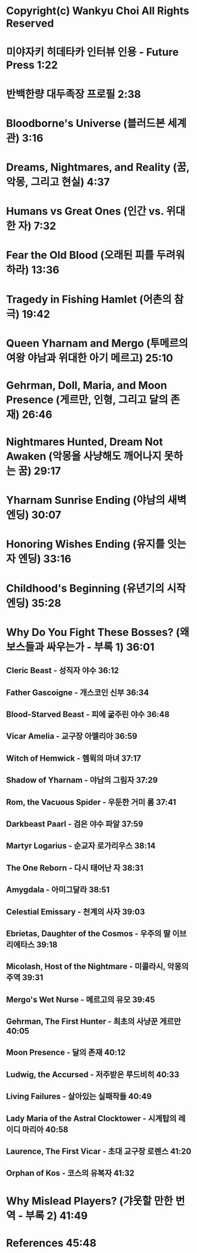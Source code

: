 # 
# Copyright(c) Wankyu Choi All Rights Reserved
#

# 미야자키 히데타카 인터뷰 인용 - Future Press 1:22
# 반백한량 대두족장 프로필 2:38

# Bloodborne's Universe (블러드본 세계관) 3:16
# Dreams, Nightmares, and Reality (꿈, 악몽, 그리고 현실) 4:37
# Humans vs Great Ones (인간 vs. 위대한 자) 7:32
# Fear the Old Blood (오래된 피를 두려워하라) 13:36
# Tragedy in Fishing Hamlet (어촌의 참극) 19:42
# Queen Yharnam and Mergo (투메르의 여왕 야남과 위대한 아기 메르고) 25:10
# Gehrman, Doll, Maria, and Moon Presence (게르만, 인형, 그리고 달의 존재) 26:46
# Nightmares Hunted, Dream Not Awaken (악몽을 사냥해도 깨어나지 못하는 꿈) 29:17

# Yharnam Sunrise Ending (야남의 새벽 엔딩) 30:07
# Honoring Wishes Ending (유지를 잇는 자 엔딩) 33:16
# Childhood's Beginning (유년기의 시작 엔딩) 35:28

# Why Do You Fight These Bosses? (왜 보스들과 싸우는가 - 부록 1) 36:01

## Cleric Beast - 성직자 야수 36:12
## Father Gascoigne - 개스코인 신부 36:34
## Blood-Starved Beast - 피에 굶주린 야수 36:48
## Vicar Amelia - 교구장 아멜리아 36:59
## Witch of Hemwick - 헴윅의 마녀 37:17
## Shadow of Yharnam - 야남의 그림자 37:29
## Rom, the Vacuous Spider - 우둔한 거미 롬 37:41
## Darkbeast Paarl - 검은 야수 파알 37:59
## Martyr Logarius - 순교자 로가리우스 38:14
## The One Reborn - 다시 태어난 자 38:31
## Amygdala - 아미그달라 38:51
## Celestial Emissary - 천계의 사자 39:03
## Ebrietas, Daughter of the Cosmos  - 우주의 딸 이브리에타스 39:18
## Micolash, Host of the Nightmare -  미콜라시, 악몽의 주역 39:31
## Mergo's Wet Nurse - 메르고의 유모 39:45
## Gehrman, The First Hunter - 최초의 사냥꾼 게르만 40:05
## Moon Presence - 달의 존재 40:12
## Ludwig, the Accursed - 저주받은 루드비히 40:33
## Living Failures - 살아있는 실패작들 40:49
## Lady Maria of the Astral Clocktower - 시계탑의 레이디 마리아 40:58
## Laurence, The First Vicar - 초대 교구장 로렌스 41:20
## Orphan of Kos - 코스의 유복자 41:32

# Why Mislead Players? (갸웃할 만한 번역 - 부록 2) 41:49
# References 45:48